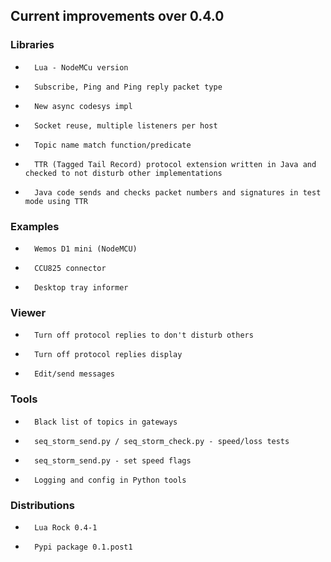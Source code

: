 ## Current improvements over 0.4.0

### Libraries

*       Lua - NodeMCu version
*       Subscribe, Ping and Ping reply packet type
*       New async codesys impl
*       Socket reuse, multiple listeners per host
*       Topic name match function/predicate
*       TTR (Tagged Tail Record) protocol extension written in Java and checked to not disturb other implementations
*       Java code sends and checks packet numbers and signatures in test mode using TTR

### Examples

*       Wemos D1 mini (NodeMCU)
*       CCU825 connector
*       Desktop tray informer


### Viewer

*       Turn off protocol replies to don't disturb others
*       Turn off protocol replies display
*       Edit/send messages

### Tools

*       Black list of topics in gateways
*       seq_storm_send.py / seq_storm_check.py - speed/loss tests
*       seq_storm_send.py - set speed flags
*       Logging and config in Python tools

### Distributions

*       Lua Rock 0.4-1
*       Pypi package 0.1.post1
